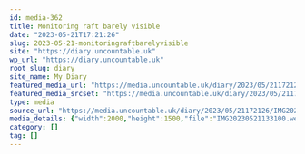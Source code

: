 ```yaml
---
id: media-362
title: Monitoring raft barely visible
date: "2023-05-21T17:21:26"
slug: 2023-05-21-monitoringraftbarelyvisible
site: "https://diary.uncountable.uk"
wp_url: "https://diary.uncountable.uk"
root_slug: diary
site_name: My Diary
featured_media_url: "https://media.uncountable.uk/diary/2023/05/21172126/IMG20230521133100.webp"
featured_media_srcset: "https://media.uncountable.uk/diary/2023/05/21172126/IMG20230521133100-300x225.webp 300w, https://media.uncountable.uk/diary/2023/05/21172126/IMG20230521133100-1024x768.webp 1024w, https://media.uncountable.uk/diary/2023/05/21172126/IMG20230521133100-150x150.webp 150w, https://media.uncountable.uk/diary/2023/05/21172126/IMG20230521133100-640x480.webp 640w, https://media.uncountable.uk/diary/2023/05/21172126/IMG20230521133100.webp 2000w"
type: media
source_url: "https://media.uncountable.uk/diary/2023/05/21172126/IMG20230521133100.webp"
media_details: {"width":2000,"height":1500,"file":"IMG20230521133100.webp","filesize":192008,"sizes":{"medium":{"file":"IMG20230521133100-300x225.webp","width":300,"height":225,"filesize":26850,"mime_type":"image/webp","source_url":"https://media.uncountable.uk/diary/2023/05/21172126/IMG20230521133100-300x225.webp"},"large":{"file":"IMG20230521133100-1024x768.webp","width":1024,"height":768,"filesize":238180,"mime_type":"image/webp","source_url":"https://media.uncountable.uk/diary/2023/05/21172126/IMG20230521133100-1024x768.webp"},"thumbnail":{"file":"IMG20230521133100-150x150.webp","width":150,"height":150,"filesize":9112,"mime_type":"image/webp","source_url":"https://media.uncountable.uk/diary/2023/05/21172126/IMG20230521133100-150x150.webp"},"mobwidth":{"file":"IMG20230521133100-640x480.webp","width":640,"height":480,"filesize":107474,"mime_type":"image/webp","source_url":"https://media.uncountable.uk/diary/2023/05/21172126/IMG20230521133100-640x480.webp"},"full":{"file":"IMG20230521133100.webp","width":2000,"height":1500,"mime_type":"image/webp","source_url":"https://media.uncountable.uk/diary/2023/05/21172126/IMG20230521133100.webp"}},"image_meta":{"aperture":"0","credit":"","camera":"","caption":"","created_timestamp":"0","copyright":"","focal_length":"0","iso":"0","shutter_speed":"0","title":"","orientation":"0","keywords":[]}}
category: []
tag: []
---
```


